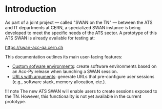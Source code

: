 # Introduction

As part of a joint project — called "SWAN on the TN" — between the ATS and IT departments at CERN, a specialized SWAN instance is being developed to meet the specific needs of the ATS sector. A prototype of this ATS SWAN is already available for testing at:

<https://swan-acc-qa.cern.ch>

This documentation outlines its main user-facing features:

- [Custom sofware environments](custom_envs.md): create software environments based on an Acc-Py release when launching a SWAN session.
- [URLs with arguments](url_args.md): generate URLs that pre-configure user sessions (e.g., software stack, memory allocation, etc.).

!!! note
    The new ATS SWAN will enable users to create sessions exposed to the TN. However, this functionality is not yet available in the current prototype.
